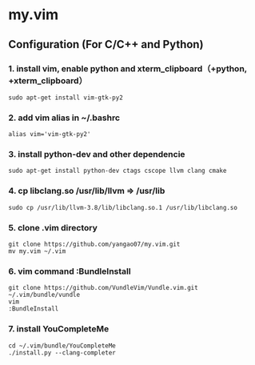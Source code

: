 # my.vim
## Configuration (For C/C++ and Python)
### 1. install vim, enable python and xterm_clipboard（+python, +xterm_clipboard）
```
sudo apt-get install vim-gtk-py2
```
### 2. add vim alias in ~/.bashrc
```
alias vim='vim-gtk-py2'
```
### 3. install python-dev and other dependencie
```
sudo apt-get install python-dev ctags cscope llvm clang cmake
```
### 4. cp libclang.so /usr/lib/llvm => /usr/lib
```
sudo cp /usr/lib/llvm-3.8/lib/libclang.so.1 /usr/lib/libclang.so
```
### 5. clone .vim directory
```
git clone https://github.com/yangao07/my.vim.git
mv my.vim ~/.vim
```
### 6. vim command :BundleInstall
```
git clone https://github.com/VundleVim/Vundle.vim.git ~/.vim/bundle/vundle
vim
:BundleInstall
```
### 7. install YouCompleteMe
```
cd ~/.vim/bundle/YouCompleteMe
./install.py --clang-completer
```
